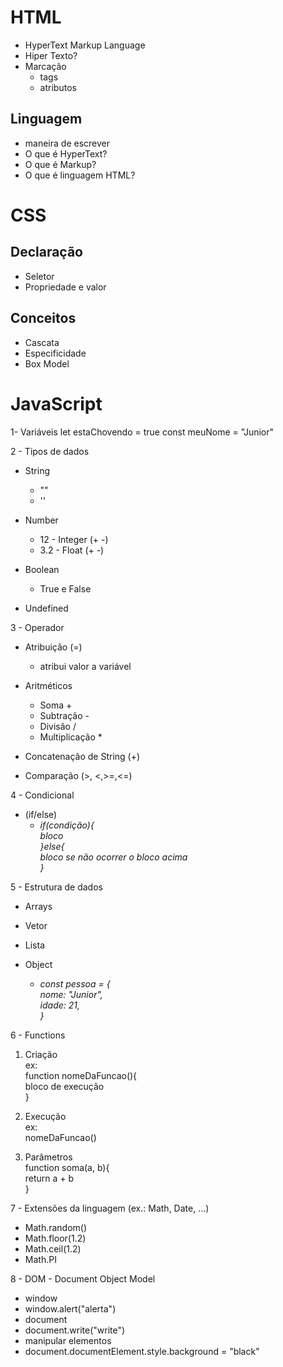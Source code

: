 # HTML
- HyperText Markup Language
- Hiper Texto?
- Marcação
  - tags
  - atributos 

## Linguagem
- maneira de escrever
- O que é HyperText?
- O que é Markup?
- O que é linguagem HTML?

# CSS

## Declaração
  - Seletor
  - Propriedade e valor

## Conceitos
- Cascata
- Especificidade
- Box Model

# JavaScript

1- Variáveis
  let estaChovendo = true
    const meuNome = "Junior"
  
2 - Tipos de dados
  - String
    - ""
    - ''

  - Number
    - 12 - Integer (+ -)
    - 3.2 - Float (+ -)

  - Boolean
    - True e False

  - Undefined

3 - Operador
  - Atribuição (=)
    - atribui valor a variável 

  - Aritméticos
    - Soma +
    - Subtração -
    - Divisão /
    - Multiplicação *

  - Concatenação de String (+)

  - Comparação (>, <,>=,<=)

4 - Condicional 
  - (if/else)  
     - _if(condição){  
    bloco  
      }else{  
         bloco se não ocorrer o bloco acima  
      }_  

5 - Estrutura de dados
  - Arrays
  - Vetor
  - Lista


  - Object</br>
    - _const pessoa = {  
          nome: "Junior",  
          idade: 21,  
    }_  

6 - Functions
  1. Criação  
    ex:  
      function nomeDaFuncao(){  
        bloco de execução  
    }  

  2. Execução  
    ex:  
      nomeDaFuncao()  

  3. Parâmetros  
      function soma(a, b){  
      return a + b  
      }  

7 - Extensões da linguagem (ex.: Math, Date, ...)  

  - Math.random()
  - Math.floor(1.2)
  - Math.ceil(1.2)
  - Math.PI

8 - DOM - Document Object Model

  - window
  - window.alert("alerta")
  - document
  - document.write("write")
  - manipular elementos
  - document.documentElement.style.background = "black"


 
